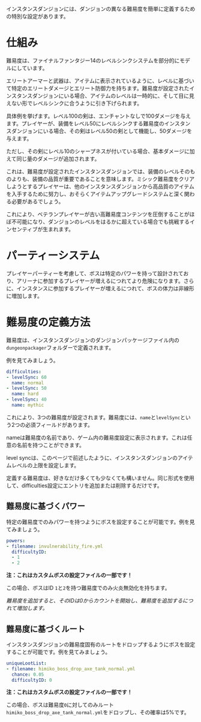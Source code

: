 インスタンスダンジョンには、ダンジョンの異なる難易度を簡単に定義するための特別な設定があります。

# 仕組み

難易度は、ファイナルファンタジー14のレベルシンクシステムを部分的にモデルにしています。

エリートアーマーと武器は、アイテムに表示されているように、レベルに基づいて特定のエリートダメージとエリート防御力を持ちます。難易度が設定されたインスタンスダンジョンにいる場合、アイテムのレベルは一時的に、そして目に見えない形でレベルシンクに合うように引き下げられます。

具体例を挙げます。レベル100の剣は、エンチャントなしで100ダメージを与えます。プレイヤーが、装備をレベル50にレベルシンクする難易度のインスタンスダンジョンにいる場合、その剣はレベル50の剣として機能し、50ダメージを与えます。

ただし、その剣にレベル10のシャープネスが付いている場合、基本ダメージに加えて同じ量のダメージが追加されます。

これは、難易度が設定されたインスタンスダンジョンでは、装備のレベルそのものよりも、装備の品質が重要であることを意味します。ミシック難易度をクリアしようとするプレイヤーは、他のインスタンスダンジョンから高品質のアイテムを入手するために努力し、おそらくアイテムアップグレードシステムと深く関わる必要があるでしょう。

これにより、ベテランプレイヤーが古い高難易度コンテンツを圧倒することがほぼ不可能になり、ダンジョンのレベルをはるかに超えている場合でも挑戦するインセンティブが生まれます。

# パーティーシステム

プレイヤーパーティーを考慮して、ボスは特定のパワーを持って設計されており、アリーナに参加するプレイヤーが増えるにつれてより危険になります。さらに、インスタンスに参加するプレイヤーが増えるにつれて、ボスの体力は非線形に増加します。

# 難易度の定義方法

難易度は、インスタンスダンジョンのダンジョンパッケージファイル内の`dungeonpackager`フォルダーで定義されます。

例を見てみましょう。

```yml
difficulties:
- levelSync: 60
  name: normal
- levelSync: 50
  name: hard
- levelSync: 40
  name: mythic
```

これにより、3つの難易度が設定されます。難易度には、`name`と`levelSync`という2つの必須フィールドがあります。

nameは難易度の名前であり、ゲーム内の難易度設定に表示されます。これは任意の名前を持つことができます。

level syncは、このページで前述したように、インスタンスダンジョンのアイテムレベルの上限を設定します。

定義する難易度は、好きなだけ多くても少なくても構いません。同じ形式を使用して、difficulties設定にエントリを追加または削除するだけです。

## 難易度に基づくパワー

特定の難易度でのみパワーを持つようにボスを設定することが可能です。例を見てみましょう。

```yml
powers:
- filename: invulnerability_fire.yml
  difficultyID:
  - 1
  - 2
```

**注：これはカスタムボスの設定ファイルの一部です！**

この場合、ボスはID `1`と`2`を持つ難易度でのみ火炎無効化を持ちます。

*難易度を追加すると、そのIDは0からカウントを開始し、難易度を追加するにつれて増加します。*

## 難易度に基づくルート

インスタンスダンジョンの難易度固有のルートをドロップするようにボスを設定することが可能です。例を見てみましょう。

```yml
uniqueLootList:
- filename: himiko_boss_drop_axe_tank_normal.yml
  chance: 0.05
  difficultyID: 0
```

**注：これはカスタムボスの設定ファイルの一部です！**

この場合、ボスは難易度`0`に対してのみルート`himiko_boss_drop_axe_tank_normal.yml`をドロップし、その確率は5%です。